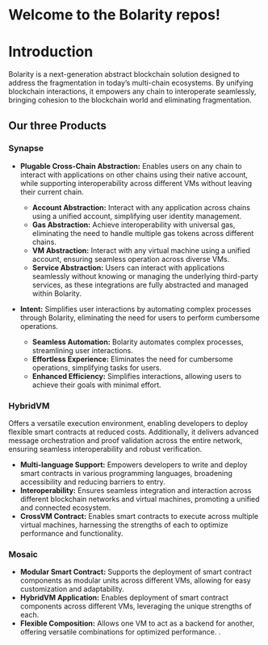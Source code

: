 # Welcome to the Bolarity repos!

# Introduction

Bolarity is a next-generation abstract blockchain solution designed to address the fragmentation in today’s multi-chain ecosystems. By unifying blockchain interactions, it empowers any chain to interoperate seamlessly, bringing cohesion to the blockchain world and eliminating fragmentation.

## Our three Products

### Synapse

- **Plugable Cross-Chain Abstraction:** Enables users on any chain to interact with applications on other chains using their native account, while supporting interoperability across different VMs without leaving their current chain.
  - **Account Abstraction:** Interact with any application across chains using a unified account, simplifying user identity management.
  - **Gas Abstraction:** Achieve interoperability with universal gas, eliminating the need to handle multiple gas tokens across different chains.
  - **VM Abstraction:** Interact with any virtual machine using a unified account, ensuring seamless operation across diverse VMs.
  - **Service Abstraction:** Users can interact with applications seamlessly without knowing or managing the underlying third-party services, as these integrations are fully abstracted and managed within Bolarity.

- **Intent:** Simplifies user interactions by automating complex processes through Bolarity, eliminating the need for users to perform cumbersome operations.
  - **Seamless Automation:** Bolarity automates complex processes, streamlining user interactions.
  - **Effortless Experience:** Eliminates the need for cumbersome operations, simplifying tasks for users.
  - **Enhanced Efficiency:** Simplifies interactions, allowing users to achieve their goals with minimal effort.

### HybridVM

Offers a versatile execution environment, enabling developers to deploy flexible smart contracts at reduced costs. Additionally, it delivers advanced message orchestration and proof validation across the entire network, ensuring seamless interoperability and robust verification.
  - **Multi-language Support:** Empowers developers to write and deploy smart contracts in various programming languages, broadening accessibility and reducing barriers to entry.
  - **Interoperability:** Ensures seamless integration and interaction across different blockchain networks and virtual machines, promoting a unified and connected ecosystem.
  - **CrossVM Contract:** Enables smart contracts to execute across multiple virtual machines, harnessing the strengths of each to optimize performance and functionality.

### Mosaic

- **Modular Smart Contract:** Supports the deployment of smart contract components as modular units across different VMs, allowing for easy customization and adaptability.
- **HybridVM Application:** Enables deployment of smart contract components across different VMs, leveraging the unique strengths of each.
- **Flexible Composition:** Allows one VM to act as a backend for another, offering versatile combinations for optimized performance.
.
